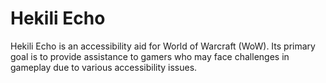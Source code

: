 # Hekili Echo
Hekili Echo is an accessibility aid for World of Warcraft (WoW). 
Its primary goal is to provide assistance to gamers who may face challenges in gameplay due to various accessibility issues.


